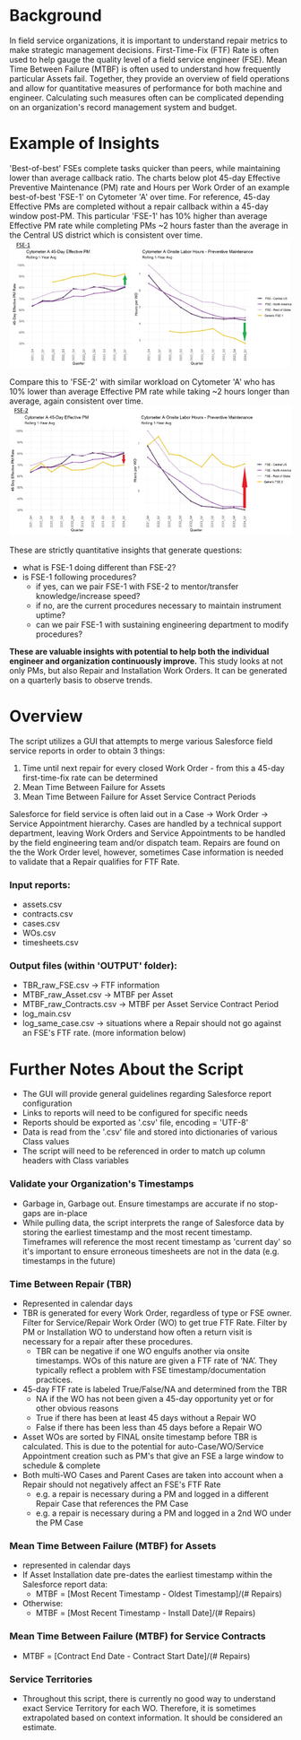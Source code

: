 # Background

In field service organizations, it is important to understand repair metrics to make strategic management decisions.  First-Time-Fix (FTF) Rate is often used to help gauge the quality level of a field service engineer (FSE).  Mean Time Between Failure (MTBF) is often used to understand how frequently particular Assets fail.  Together, they provide an overview of field operations and allow for quantitative measures of performance for both machine and engineer.  Calculating such measures often can be complicated depending on an organization's record management system and budget.  

# Example of Insights

'Best-of-best' FSEs complete tasks quicker than peers, while maintaining lower than average callback ratio.  The charts below plot 45-day Effective Preventive Maintenance (PM) rate and Hours per Work Order of an example best-of-best 'FSE-1' on Cytometer 'A' over time.  For reference, 45-day Effective PMs are completed without a repair callback within a 45-day window post-PM.  This particular 'FSE-1' has 10% higher than average Effective PM rate while completing PMs ~2 hours faster than the average in the Central US district which is consistent over time.
![](/images/fse1.jpg)

Compare this to 'FSE-2' with similar workload on Cytometer 'A' who has 10% lower than average Effective PM rate while taking ~2 hours longer than average, again consistent over time.
![](/images/fse2.jpg)

These are strictly quantitative insights that generate questions:

* what is FSE-1 doing different than FSE-2?
* is FSE-1 following procedures? 
  * if yes, can we pair FSE-1 with FSE-2 to mentor/transfer knowledge/increase speed?
  * if no, are the current procedures necessary to maintain instrument uptime?  
  * can we pair FSE-1 with sustaining engineering department to modify procedures?

**These are valuable insights with potential to help both the individual engineer and organization continuously improve.**  This study looks at not only PMs, but also Repair and Installation Work Orders.  It can be generated on a quarterly basis to observe trends.

# Overview

The script utilizes a GUI that attempts to merge various Salesforce field service reports in order to obtain 3 things:

1. Time until next repair for every closed Work Order - from this a 45-day first-time-fix rate can be determined
2. Mean Time Between Failure for Assets
3. Mean Time Between Failure for Asset Service Contract Periods

Salesforce for field service is often laid out in a Case -> Work Order -> Service Appointment hierarchy.  Cases are handled by a technical support department, leaving Work Orders and Service Appointments to be handled by the field engineering team and/or dispatch team.  Repairs are found on the the Work Order level, however, sometimes Case information is needed to validate that a Repair qualifies for FTF Rate.

### Input reports:

* assets.csv
* contracts.csv
* cases.csv
* WOs.csv
* timesheets.csv

### Output files (within 'OUTPUT' folder):

* TBR_raw_FSE.csv -> FTF information
* MTBF_raw_Asset.csv -> MTBF per Asset
* MTBF_raw_Contracts.csv -> MTBF per Asset Service Contract Period
* log_main.csv
* log_same_case.csv -> situations where a Repair should not go against an FSE's FTF rate.  (more information below)

# Further Notes About the Script

*  The GUI will provide general guidelines regarding Salesforce report configuration
*  Links to reports will need to be configured for specific needs
*  Reports should be exported as '.csv' file, encoding = 'UTF-8'
*  Data is read from the '.csv' file and stored into dictionaries of various Class values
  * The script will need to be referenced in order to match up column headers with Class variables

### Validate your Organization's Timestamps

* Garbage in, Garbage out.  Ensure timestamps are accurate if no stop-gaps are in-place
* While pulling data, the script interprets the range of Salesforce data by storing the earliest timestamp and the most recent timestamp.  Timeframes will reference the most recent timestamp as 'current day' so it's important to ensure erroneous timesheets are not in the data (e.g. timestamps in the future)

### Time Between Repair (TBR)

* Represented in calendar days
* TBR is generated for every Work Order, regardless of type or FSE owner.  Filter for Service/Repair Work Order (WO) to get true FTF Rate.  Filter by PM or Installation WO to understand how often a return visit is necessary for a repair after these procedures.
  * TBR can be negative if one WO engulfs another via onsite timestamps.  WOs of this nature are given a FTF rate of ‘NA’.  They typically reflect a problem with FSE timestamp/documentation practices.
* 45-day FTF rate is labeled True/False/NA and determined from the TBR
  * NA if the WO has not been given a 45-day opportunity yet or for other obvious reasons
  * True if there has been at least 45 days without a Repair WO
  * False if there has been less than 45 days before a Repair WO
* Asset WOs are sorted by FINAL onsite timestamp before TBR is calculated.  This is due to the potential for auto-Case/WO/Service Appointment creation such as PM's that give an FSE a large window to schedule & complete
* Both multi-WO Cases and Parent Cases are taken into account when a Repair should not negatively affect an FSE's FTF Rate
  * e.g. a repair is necessary during a PM and logged in a different Repair Case that references the PM Case
  * e.g. a repair is necessary during a PM and logged in a 2nd WO under the PM Case

### Mean Time Between Failure (MTBF) for Assets

* represented in calendar days
* If Asset Installation date pre-dates the earliest timestamp within the Salesforce report data:
  * MTBF = [Most Recent Timestamp - Oldest Timestamp]/(# Repairs)
* Otherwise:
  * MTBF = [Most Recent Timestamp - Install Date]/(# Repairs)

### Mean Time Between Failure (MTBF) for Service Contracts

* MTBF = [Contract End Date - Contract Start Date]/(# Repairs)

### Service Territories

* Throughout this script, there is currently no good way to understand exact Service Territory for each WO.  Therefore, it is sometimes extrapolated based on context information.  It should be considered an estimate.
